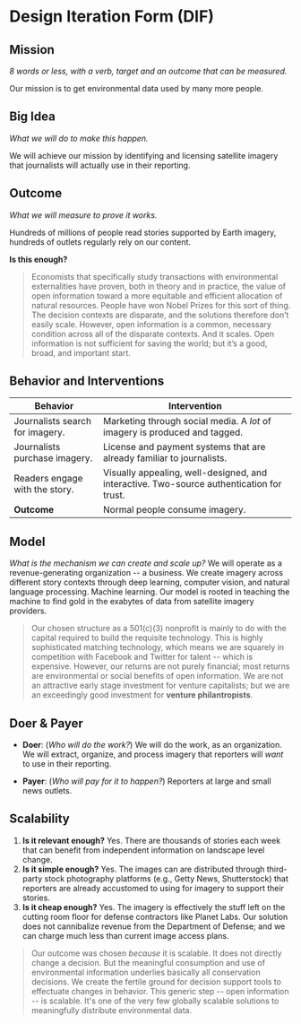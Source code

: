# Design Iteration Form (DIF)

## Mission
*8 words or less, with a verb, target and an outcome that can be measured.*

Our mission is to get environmental data used by many more people.

## Big Idea
*What we will do to make this happen.*

We will achieve our mission by identifying and licensing satellite imagery that journalists will actually use in their reporting.

## Outcome
*What we will measure to prove it works.*

Hundreds of millions of people read stories supported by Earth imagery,  hundreds of outlets regularly rely on our content.

**Is this enough?**

> Economists that specifically study transactions with environmental externalities have proven, both in theory and in practice, the value of open information toward a more equitable and efficient allocation of natural resources.  People have won Nobel Prizes for this sort of thing.  The decision contexts are disparate, and the solutions therefore don’t easily scale.  However, open information is a common, necessary condition across all of the disparate contexts.  And it scales.  Open information is not sufficient for saving the world; but it’s a good, broad, and important start.

## Behavior and Interventions

|  **Behavior** | **Intervention**  |
|---|---|
| Journalists search for imagery. | Marketing through social media. A *lot* of imagery is produced and tagged.  |
| Journalists purchase imagery. |  License and payment systems that are already familiar to journalists. |
| Readers engage with the story. | Visually appealing, well-designed, and interactive.  Two-source authentication for trust. |
| **Outcome** | Normal people consume imagery.  |

## Model
*What is the mechanism we can create and scale up?*
We will operate as a revenue-generating organization -- a business.  We create imagery across different story contexts through deep learning, computer vision, and natural language processing.  Machine learning.  Our model is rooted in teaching the machine to find gold in the exabytes of data from satellite imagery providers.

> Our chosen structure as a 501(c)(3) nonprofit is mainly to do with the capital required to build the requisite technology.  This is highly sophisticated matching technology, which means we are squarely in competition with Facebook and Twitter for talent -- which is expensive.  However, our returns are not purely financial; most returns are environmental or social benefits of open information.  We are not an attractive early stage investment for venture capitalists; but we are an exceedingly good investment for **venture philantropists**.

## Doer & Payer

- **Doer**:  (*Who will do the work?*) We will do the work, as an organization.  We will extract, organize, and process imagery that reporters will *want* to use in their reporting.

- **Payer**: (*Who will pay for it to happen?*) Reporters at large and small news outlets. 

## Scalability
1. **Is it relevant enough?**  Yes.  There are thousands of stories each week that can benefit from independent information on landscape level change.
2. **Is it simple enough?** Yes.  The images can are distributed through third-party stock photography platforms (e.g., Getty News, Shutterstock) that reporters are already accustomed to using for imagery to support their stories.
3. **Is it cheap enough?** Yes.  The imagery is effectively the stuff left on the cutting room floor for defense contractors like Planet Labs.  Our solution does not cannibalize revenue from the Department of Defense; and we can charge much less than current image access plans.

> Our outcome was chosen *because* it is scalable.  It does not directly change a decision.  But the meaningful consumption and use of environmental information underlies basically all conservation decisions.  We create the fertile ground for decision support tools to effectuate changes in behavior.  This generic step -- open information -- is scalable.  It's one of the very few globally scalable solutions to meaningfully distribute environmental data.
